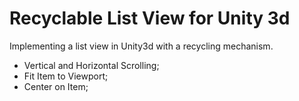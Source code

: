 # Recyclable List View for Unity 3d

Implementing a list view in Unity3d with a recycling mechanism.

- Vertical and Horizontal Scrolling;
- Fit Item to Viewport;
- Center on Item;
